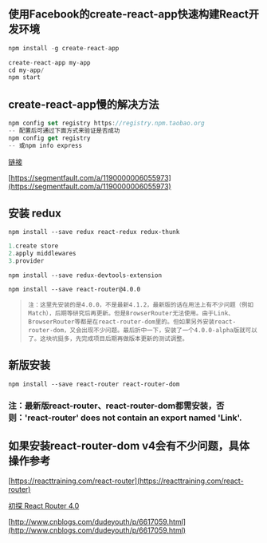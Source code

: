 ## 使用Facebook的create-react-app快速构建React开发环境
```javascript
npm install -g create-react-app

create-react-app my-app
cd my-app/
npm start
```
## create-react-app慢的解决方法
```javascript
npm config set registry https://registry.npm.taobao.org
-- 配置后可通过下面方式来验证是否成功
npm config get registry
-- 或npm info express
```
[链接](http://blog.csdn.net/eagyne/article/details/53780653)

[https://segmentfault.com/a/1190000006055973](https://segmentfault.com/a/1190000006055973)

## 安装 redux
`npm install --save redux react-redux redux-thunk`
```javascript
1.create store
2.apply middlewares
3.provider
```
`npm install --save redux-devtools-extension`

`npm install --save react-router@4.0.0`
>`注：这里先安装的是4.0.0，不是最新4.1.2，最新版的话在用法上有不少问题（例如 Match），后期等研究后再更新。但是BrowserRouter无法使用。由于Link、BrowserRouter等都是在react-router-dom里的。但如果另外安装react-router-dom，又会出现不少问题。最后折中一下，安装了一个4.0.0-alpha版就可以了。这块坑挺多，先完成项目后期再做版本更新的测试调整。`

## 新版安装
`npm install --save react-router react-router-dom`
### 注：最新版react-router、react-router-dom都需安装，否则：'react-router' does not contain an export named 'Link'.
## 如果安装react-router-dom v4会有不少问题，具体操作参考
[https://reacttraining.com/react-router](https://reacttraining.com/react-router)

[初探 React Router 4.0](http://blog.csdn.net/sinat_17775997/article/details/69218382)

[http://www.cnblogs.com/dudeyouth/p/6617059.html](http://www.cnblogs.com/dudeyouth/p/6617059.html)